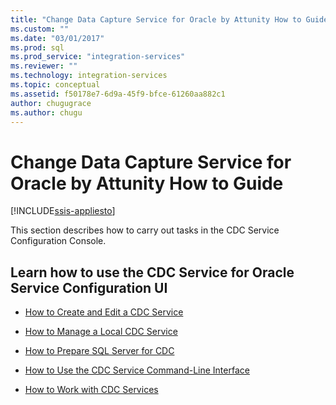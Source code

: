```yaml
---
title: "Change Data Capture Service for Oracle by Attunity How to Guide | Microsoft Docs"
ms.custom: ""
ms.date: "03/01/2017"
ms.prod: sql
ms.prod_service: "integration-services"
ms.reviewer: ""
ms.technology: integration-services
ms.topic: conceptual
ms.assetid: f50178e7-6d9a-45f9-bfce-61260aa882c1
author: chugugrace
ms.author: chugu
---
```

# Change Data Capture Service for Oracle by Attunity How to Guide

[!INCLUDE[ssis-appliesto](../../includes/ssis-appliesto-ssvrpluslinux-asdb-asdw-xxx.md)]


  This section describes how to carry out tasks in the CDC Service Configuration Console.  
  
## Learn how to use the CDC Service for Oracle Service Configuration UI  
  
-   [How to Create and Edit a CDC Service](../../integration-services/change-data-capture/how-to-create-and-edit-a-cdc-service.md)  
  
-   [How to Manage a Local CDC Service](../../integration-services/change-data-capture/how-to-manage-a-local-cdc-service.md)  
  
-   [How to Prepare SQL Server for CDC](../../integration-services/change-data-capture/how-to-prepare-sql-server-for-cdc.md)  
  
-   [How to Use the CDC Service Command-Line Interface](../../integration-services/change-data-capture/how-to-use-the-cdc-service-command-line-interface.md)  
  
-   [How to Work with CDC Services](../../integration-services/change-data-capture/how-to-work-with-cdc-services.md)  
  
  
